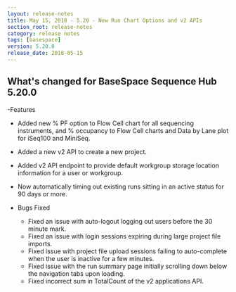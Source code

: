 ```yaml
---
layout: release-notes
title: May 15, 2018 - 5.20 - New Run Chart Options and v2 APIs
section_root: release-notes
category: release notes
tags: [basespace]
version: 5.20.0
release_date: 2018-05-15
---
```


## What's changed for BaseSpace Sequence Hub 5.20.0

-Features
 
  - Added new % PF option to Flow Cell chart for all sequencing instruments, and % occupancy to Flow Cell charts and Data by Lane plot for iSeq100 and MiniSeq.
  - Added a new v2 API to create a new project.
  - Added v2 API endpoint to provide default workgroup storage location information for a user or workgroup.
  - Now automatically timing out existing runs sitting in an active status for 90 days or more.

- Bugs Fixed

  - Fixed an issue with auto-logout logging out users before the 30 minute mark.
  - Fixed an issue with login sessions expiring during large project file imports.
  - Fixed issue with project file upload sessions failing to auto-complete when the user is inactive for a few minutes.
  - Fixed issue with the run summary page initially scrolling down below the navigation tabs upon loading.
  - Fixed incorrect sum in TotalCount of the v2 applications API.
